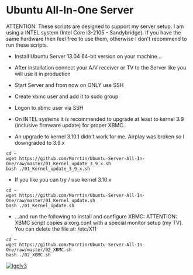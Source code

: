 Ubuntu All-In-One Server
========================
ATTENTION: These scripts are designed to support my server setup.
I am using a INTEL system (Intel Core i3-2105 - Sandybridge).
If you have the same hardware then feel free to use them,
otherwise I don't recommend to run these scripts.

* Install Ubuntu Server 13.04 64-bit version on your machine...
* After installation connect your A/V receiver or TV to the Server like you will use it in production
* Start Server and from now on ONLY use SSH
* Create xbmc user and add it to sudo group
* Logon to xbmc user via SSH

* On INTEL systems it is recommended to upgrade at least to kernel 3.9 (inclusive firmware update) for proper XBMC.

* An upgrade to kernel 3.10.1 didn't work for me. Airplay was broken so I downgraded to 3.9.x
```
cd ~ 
wget https://github.com/Morrtin/Ubuntu-Server-All-In-One/raw/master/01_Kernel_update_3_9_x.sh
bash ./01_Kernel_update_3_9_x.sh
```

* If you like you can try / use kernel 3.10.x
```
cd ~ 
wget https://github.com/Morrtin/Ubuntu-Server-All-In-One/raw/master/01_Kernel_update.sh
bash ./01_Kernel_update.sh
```

* ...and run the following to install and configure XBMC:
ATTENTION: XBMC script copies a xorg.conf with a special monitor setup (my TV).
You can delete the file at: /etc/X11

```
cd ~ 
wget https://github.com/Morrtin/Ubuntu-Server-All-In-One/raw/master/02_XBMC.sh
bash ./02_XBMC.sh
```
[![lgplv3](https://f.cloud.github.com/assets/3521959/153710/2745bbea-7601-11e2-8b61-c8ff3ef97d32.png)](http://www.gnu.org/licenses/lgpl.txt)
